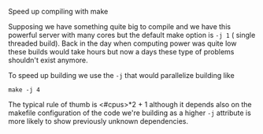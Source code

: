 Speed up compiling with make

Supposing we have something quite big to compile and we have this powerful server
with many cores but the default make option is `-j 1` ( single threaded build).
Back in the day when computing power was quite low these builds would take hours but now a days 
these type of problems shouldn't exist anymore. 

To speed up building we use the `-j` that would parallelize building like 
```
make -j 4
```
The typical rule of thumb is <#cpus>*2 + 1 although it depends also on the makefile 
configuration of the code we're building as a higher `-j` attribute is more likely to show previously unknown dependencies.

